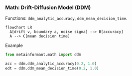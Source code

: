 ### Math: Drift–Diffusion Model (DDM)

Functions: `ddm_analytic_accuracy`, `ddm_mean_decision_time`.

```mermaid
flowchart LR
  A[drift v, boundary a, noise sigma] --> B[accuracy]
  A --> C[mean decision time]
```

Example

```python
from metainformant.math import ddm

acc = ddm.ddm_analytic_accuracy(0.2, 1.0)
edt = ddm.ddm_mean_decision_time(0.2, 1.0)
```
